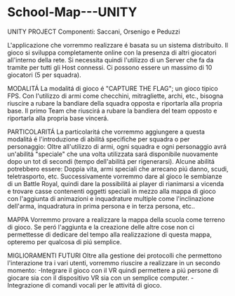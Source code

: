 # School-Map---UNITY

UNITY PROJECT
Componenti: Saccani, Orsenigo e Peduzzi
                                                                                                                                                                

L'applicazione che vorremmo realizzare é basata su un sistema distribuito.
Il gioco si sviluppa completamente online con la presenza di altri giocatori all'interno della rete.
Si necessita quindi l'utilizzo di un Server che fa da tramite per tutti gli Host connessi.
Ci possono essere un massimo di 10 giocatori (5 per squadra).


MODALITÁ
La modalitá di gioco é "CAPTURE THE FLAG"; un gioco tipico FPS. 
Con l'utilizzo di armi come checchini, mitragliette, archi, etc., bisogna riuscire a rubare la bandiare della squadra opposta e riportarla alla propria base.
Il primo Team che riuscirá a rubare la bandiera del team opposto e riportarla alla propria base vincerá.


PARTICOLARITÁ
La particolaritá che vorremmo aggiungere a questa modalitá é l'introduzione di abilitá specifiche per squadra o per personaggio:
Oltre all'utilizzo di armi, ogni squadra e ogni personaggio avrá un'abilitá "speciale" che una volta utilizzata sará disponibile nuovamente dopo un tot di secondi (tempo dell'abilitá per rigenerarsi).
Alcune abilitá potrebbero essere: Doppia vita, armi speciali che arrecano piú danno, scudi, teletrasporto, etc.
Successivamente vorremmo dare al gioco le sembianze di un Battle Royal, quindi dare la possibilitá ai player di rianimarsi a vicenda e trovare casse contenenti oggetti speciali in mezzo alla mappa di gioco con l'aggiunta di animazioni e inquadrature multiple come l'inclinazione dell'arma, inquadratura in prima persona e in terza persona, etc..


MAPPA
Vorremmo provare a realizzare la mappa della scuola come terreno di gioco. Se peró l'aggiunta e la creazione delle altre cose non 
ci permettesse di dedicare del tempo alla realizzazione di questa mappa, 
opteremo per qualcosa di piú semplice.


MIGLIORAMENTI FUTURI
Oltre alla gestione dei protocolli che permettono l'interazione tra i vari utenti, vorremmo riuscire a realizzare in un secondo momento:
-Integrare il gioco con il VR quindi permettere a piú persone di giocare sia con il dispositivo VR sia con un semplice computer.
-Integrazione di comandi vocali per le attivitá di gioco.


